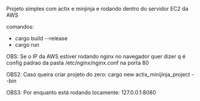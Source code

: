Projeto simples com actix e minjinja e rodando dentro do servidor EC2 da AWS

comandos:
- cargo build --release
- cargo run

OBS: Se o IP da AWS estiver rodando nginx no navegador quer dizer q é config padrao 
da pasta /etc/nginx/nginx.conf na porta 80

OBS2: Caso queira criar projeto do zero: cargo new actix_minijinja_project --bin

OBS3: Por enquanto está rodando locamente: 127.0.0.1:8080
